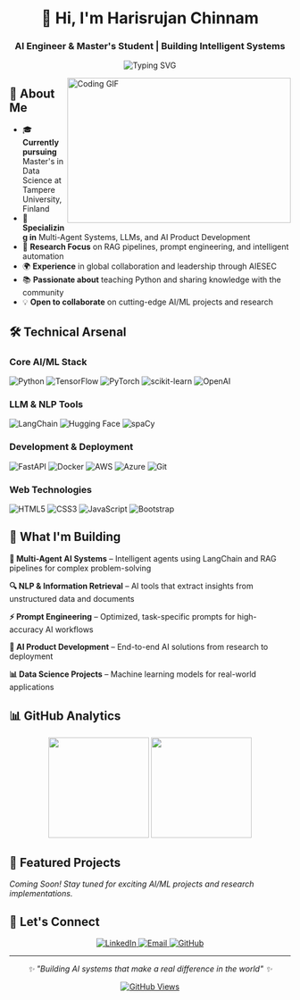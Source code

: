 <div align="center">
  <h1>👋 Hi, I'm Harisrujan Chinnam</h1>
  <h3>AI Engineer & Master's Student | Building Intelligent Systems</h3>
  
  <p>
    <img src="https://readme-typing-svg.herokuapp.com?font=Fira+Code&pause=1000&color=2196F3&center=true&vCenter=true&width=435&lines=AI+Engineer+%26+Researcher;Multi-Agent+Systems+Developer;LLM+%26+NLP+Specialist;Python+%26+Machine+Learning+Expert" alt="Typing SVG" />
  </p>
</div>

<img align="right" alt="Coding GIF" src="https://github.com/Dhamareshwarakumar/Dhamareshwarakumar/blob/main/code.gif?raw=true" width="400" height="260" />

## 🚀 About Me

- 🎓 **Currently pursuing** Master's in Data Science at Tampere University, Finland
- 🤖 **Specializing in** Multi-Agent Systems, LLMs, and AI Product Development
- 🔬 **Research Focus** on RAG pipelines, prompt engineering, and intelligent automation
- 🌍 **Experience** in global collaboration and  leadership through AIESEC
- 📚 **Passionate about** teaching Python and sharing knowledge with the community
- 💡 **Open to collaborate** on cutting-edge AI/ML projects and research

## 🛠️ Technical Arsenal

### **Core AI/ML Stack**
<p align="left">
  <img src="https://img.shields.io/badge/Python-3776AB?style=for-the-badge&logo=python&logoColor=white" alt="Python"/>
  <img src="https://img.shields.io/badge/TensorFlow-FF6F00?style=for-the-badge&logo=tensorflow&logoColor=white" alt="TensorFlow"/>
  <img src="https://img.shields.io/badge/PyTorch-EE4C2C?style=for-the-badge&logo=pytorch&logoColor=white" alt="PyTorch"/>
  <img src="https://img.shields.io/badge/scikit--learn-F7931E?style=for-the-badge&logo=scikit-learn&logoColor=white" alt="scikit-learn"/>
  <img src="https://img.shields.io/badge/OpenAI-412991?style=for-the-badge&logo=openai&logoColor=white" alt="OpenAI"/>
</p>

### **LLM & NLP Tools**
<p align="left">
  <img src="https://img.shields.io/badge/LangChain-1C3C3C?style=for-the-badge&logo=langchain&logoColor=white" alt="LangChain"/>
  <img src="https://img.shields.io/badge/Hugging%20Face-FFD21E?style=for-the-badge&logo=huggingface&logoColor=black" alt="Hugging Face"/>
  <img src="https://img.shields.io/badge/spaCy-09A3D5?style=for-the-badge&logo=spacy&logoColor=white" alt="spaCy"/>
</p>

### **Development & Deployment**
<p align="left">
  <img src="https://img.shields.io/badge/FastAPI-009688?style=for-the-badge&logo=fastapi&logoColor=white" alt="FastAPI"/>
  <img src="https://img.shields.io/badge/Docker-2496ED?style=for-the-badge&logo=docker&logoColor=white" alt="Docker"/>
  <img src="https://img.shields.io/badge/AWS-232F3E?style=for-the-badge&logo=amazon-aws&logoColor=white" alt="AWS"/>
  <img src="https://img.shields.io/badge/Azure-0078D4?style=for-the-badge&logo=microsoft-azure&logoColor=white" alt="Azure"/>
  <img src="https://img.shields.io/badge/Git-F05032?style=for-the-badge&logo=git&logoColor=white" alt="Git"/>
</p>

### **Web Technologies**
<p align="left">
  <img src="https://img.shields.io/badge/HTML5-E34F26?style=for-the-badge&logo=html5&logoColor=white" alt="HTML5"/>
  <img src="https://img.shields.io/badge/CSS3-1572B6?style=for-the-badge&logo=css3&logoColor=white" alt="CSS3"/>
  <img src="https://img.shields.io/badge/JavaScript-F7DF1E?style=for-the-badge&logo=javascript&logoColor=black" alt="JavaScript"/>
  <img src="https://img.shields.io/badge/Bootstrap-563D7C?style=for-the-badge&logo=bootstrap&logoColor=white" alt="Bootstrap"/>
</p>

## 🎯 What I'm Building

**🤖 Multi-Agent AI Systems** – Intelligent agents using LangChain and RAG pipelines for complex problem-solving

**🔍 NLP & Information Retrieval** – AI tools that extract insights from unstructured data and documents

**⚡ Prompt Engineering** – Optimized, task-specific prompts for high-accuracy AI workflows

**🔧 AI Product Development** – End-to-end AI solutions from research to deployment

**📊 Data Science Projects** – Machine learning models for real-world applications

## 📊 GitHub Analytics

<div align="center">
  <img height="180em" src="https://github-readme-stats.vercel.app/api?username=HARISRUJAN&show_icons=true&theme=tokyonight&include_all_commits=true&count_private=true"/>
  <img height="180em" src="https://github-readme-stats.vercel.app/api/top-langs/?username=HARISRUJAN&layout=compact&langs_count=8&theme=tokyonight"/>
</div>

## 🌟 Featured Projects

*Coming Soon! Stay tuned for exciting AI/ML projects and research implementations.*

## 🤝 Let's Connect

<p align="center">
  <a href="https://www.linkedin.com/in/harisrujan2605/">
    <img src="https://img.shields.io/badge/LinkedIn-0077B5?style=for-the-badge&logo=linkedin&logoColor=white" alt="LinkedIn"/>
  </a>
  <a href="mailto:bannusrujan2605@gmail.com">
    <img src="https://img.shields.io/badge/Email-D14836?style=for-the-badge&logo=gmail&logoColor=white" alt="Email"/>
  </a>
  <a href="https://github.com/HARISRUJAN">
    <img src="https://img.shields.io/badge/GitHub-100000?style=for-the-badge&logo=github&logoColor=white" alt="GitHub"/>
  </a>
</p>

---

<div align="center">
  <i>✨ "Building AI systems that make a real difference in the world" ✨</i>
</div>

<div align="center">
  
 [![GitHub Views](https://komarev.com/ghpvc/?username=HARISRUJAN&style=flat-square&color=FAC151&label=PROFILE+VIEWS)](https://github.com/antonkomarev/github-profile-views-counter)
  
</div>
